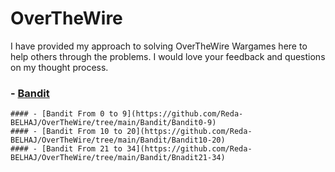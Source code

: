 # OverTheWire

I have provided my approach to solving OverTheWire Wargames here to help others through the problems. I would love your feedback and questions on my thought process.

### - [Bandit](https://github.com/Reda-BELHAJ/OverTheWire/tree/main/Bandit)
    #### - [Bandit From 0 to 9](https://github.com/Reda-BELHAJ/OverTheWire/tree/main/Bandit/Bandit0-9)
    #### - [Bandit From 10 to 20](https://github.com/Reda-BELHAJ/OverTheWire/tree/main/Bandit/Bandit10-20)
    #### - [Bandit From 21 to 34](https://github.com/Reda-BELHAJ/OverTheWire/tree/main/Bandit/Bnadit21-34)
